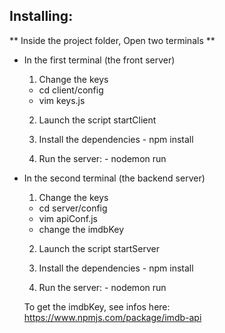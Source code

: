 ## Installing:

** Inside the project folder, Open two terminals **
- In the first terminal (the front server)
    1. Change the keys
     - cd client/config
     - vim keys.js
     
    2. Launch the script startClient
      
    3. Install the dependencies 
      - npm install

    4. Run the server:
      - nodemon run
      
- In the second terminal (the backend server)
    1. Change the keys
     - cd server/config
     - vim apiConf.js
     - change the imdbKey
     
    2. Launch the script startServer
    
    3. Install the dependencies 
      - npm install

    4. Run the server:
      - nodemon run
      
  To get the imdbKey, see infos here: https://www.npmjs.com/package/imdb-api
